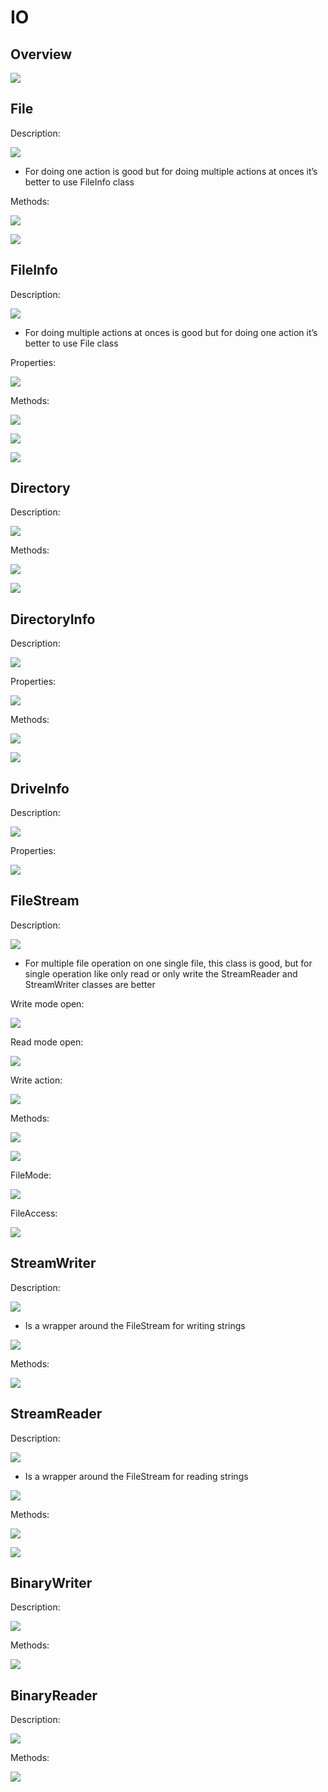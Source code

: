 # IO

## Overview

![](io/image14.jpg)

## File

Description:

![](io/image16.jpg)

- For doing one action is good but for doing multiple actions at onces it’s better to use FileInfo class

Methods:

![](io/image23.jpg)

![](io/image26.jpg)

## FileInfo

Description:

![](io/image17.jpg)

- For doing multiple actions at onces is good but for doing one action it’s better to use File class

Properties:

![](io/image36.jpg)

Methods:

![](io/image10.jpg)

![](io/image34.jpg)

![](io/image5.jpg)

## Directory

Description:

![](io/image24.jpg)

Methods:

![](io/image19.jpg)

![](io/image32.jpg)

## DirectoryInfo

Description:

![](io/image13.jpg)

Properties:

![](io/image29.jpg)

Methods:

![](io/image12.jpg)

![](io/image37.jpg)

## DriveInfo

Description:

![](io/image20.jpg)

Properties:

![](io/image25.jpg)

## FileStream

Description:

![](io/image22.jpg)

- For multiple file operation on one single file, this class is good, but for single operation like only read or only write the StreamReader and StreamWriter classes are better

Write mode open:

![](io/image4.jpg)

Read mode open:

![](io/image11.jpg)

Write action:

![](io/image2.jpg)

Methods:

![](io/image27.jpg)

![](io/image31.jpg)

FileMode:

![](io/image21.jpg)

FileAccess:

![](io/image3.jpg)

## StreamWriter

Description:

![](io/image35.jpg)

- Is a wrapper around the FileStream for writing strings

![](io/image8.jpg)

Methods:

![](io/image1.jpg)

## StreamReader

Description:

![](io/image28.jpg)

- Is a wrapper around the FileStream for reading strings

![](io/image15.jpg)

Methods:

![](io/image6.jpg)

![](io/image7.jpg)

## BinaryWriter

Description:

![](io/image18.jpg)

Methods:

![](io/image30.jpg)

## BinaryReader

Description:

![](io/image9.jpg)

Methods:

![](io/image33.jpg)
